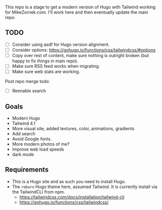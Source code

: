This repo is a stage to get a modern version of Hugo with Tailwind working for MikeZornek.com. I'll work here and then eventually update the main repo.

## TODO

- [ ] Consider using asdf for Hugo version alignment.
- [ ] Consider options: https://gohugo.io/functions/css/tailwindcss/#options
- [ ] Copy over rest of content, make sure nothing is outright broken (but happy to fix things in main repo).
- [ ] Make sure RSS feed works when migrating.
- [ ] Make sure web stats are working.

Post repo merge todo:

- [ ] Reenable search

## Goals

- Modern Hugo
- Tailwind 4.1
- More visual site, added textures, color, animations, gradients
- Add search
- Avoid Google fonts.
- More modern photos of me?
- Improve web load speeds
- dark mode

## Requirements

- This is a Hugo site and as such you need to install Hugo.
- The `reborn` Hugo theme here, assumed Tailwind. It is currently install via the TailwindCLI from npm.
  - https://tailwindcss.com/docs/installation/tailwind-cli
  - https://gohugo.io/functions/css/tailwindcss/
